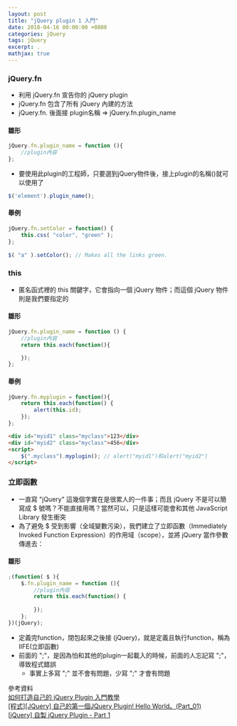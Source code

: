 ```yaml
---
layout: post
title: "jQuery plugin 1 入門"
date: 2018-04-16 00:00:00 +0800
categories: jQuery
tags: jQuery
excerpt: .
mathjax: true
---	
```

### jQuery.fn
* 利用 jQuery.fn 宣告你的 jQuery plugin
* jQuery.fn 包含了所有 jQuery 內建的方法
* jQuery.fn. 後面接 plugin名稱 => jQuery.fn.plugin_name 
#### 雛形
```js
jQuery.fn.plugin_name = function (){
    //plugin內容
};
```
* 要使用此plugin的工程師，只要選到jQuery物件後，接上plugin的名稱()就可以使用了
```js
$('element').plugin_name();
```
#### 舉例
```js
jQuery.fn.setColor = function() {
    this.css( "color", "green" );
};
 
$( "a" ).setColor(); // Makes all the links green.
```

### this
* 匿名函式裡的 this 關鍵字，它會指向一個 jQuery 物件；而這個 jQuery 物件則是我們要指定的
#### 雛形
```js
jQuery.fn.plugin_name = function () {
    //plugin內容
    return this.each(function(){

    });
};
```
#### 舉例
```js
jQuery.fn.myplugin = function(){
    return this.each(function() {
        alert(this.id);
    });
};
```
```html
<div id="myid1" class="myclass">123</div>
<div id="myid2" class="myclass">456</div>
<script>
    $(".myclass").myplugin(); // alert("myid1")和alert("myid2")
</script>
```

### 立即函數
* 一直寫 "jQuery" 這幾個字實在是很累人的一件事；而且 jQuery 不是可以簡寫成 $ 號嗎？不能直接用嗎？當然可以，只是這樣可能會和其他 JavaScript Library 發生衝突
* 為了避免 $ 受到影響（全域變數污染），我們建立了立即函數（Immediately Invoked Function Expression）的作用域（scope），並將 jQuery 當作參數傳進去：
#### 雛形
```js
;(function( $ ){
    $.fn.plugin_name = function (){
        //plugin內容
        return this.each(function() {
            
        });
    };
})(jQuery);
```
* 定義完function，閉包起來之後接 (jQuery)，就是定義且執行function，稱為IIFE(立即函數)
* 前面的 ";"，是因為怕和其他的plugin一起載入的時候，前面的人忘記寫 ";"，導致程式錯誤
    * 事實上多寫 ";" 並不會有問題，少寫 ";" 才會有問題




參考資料<br>
[如何打造自己的 jQuery Plugin 入門教學](https://blog.kdchang.cc/2016/04/01/how-to-create-your-own-jquery-plugin/)<br>
[[程式][JQuery] 自己的第一個JQuery Plugin! Hello World。(Part_01)](http://expect7.pixnet.net/blog/post/38085270)<br>
[[jQuery] 自製 jQuery Plugin - Part 1](http://jaceju.net/2008-05-13-build-your-own-jquery-plugin-1/)